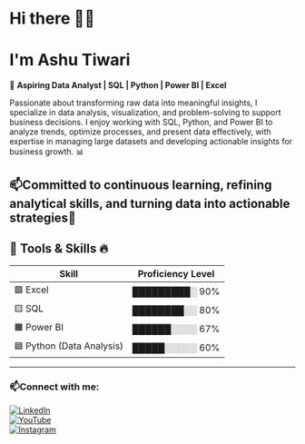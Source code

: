#   Hi there 👋😃
#  I'm Ashu Tiwari  

🚀 **Aspiring Data Analyst | SQL | Python | Power BI | Excel**  

Passionate about transforming raw data into meaningful insights, I specialize in data analysis, visualization, and problem-solving to support business decisions. I enjoy working with SQL, Python, and Power BI to analyze trends, optimize processes, and present data effectively, with expertise in managing large datasets and developing actionable insights for business growth. 📊

## 📫Committed to continuous learning, refining analytical skills, and turning data into actionable strategies🚀 


## 💼 Tools & Skills 🔥
| Skill                      | Proficiency Level |
|---------------------------|-------------------|
| 🟩 Excel                  | █████████░ 90%    |
| 🟨 SQL                    | ████████░░ 80%    |
| 🟧 Power BI               | ██████░░░░ 67%    |
| 🟦 Python (Data Analysis) | █████░░░░░ 60%    |

---

### 📫**Connect with me:**  

[![LinkedIn](https://img.shields.io/badge/LinkedIn-AshuTiwari-blue?logo=linkedin)](https://www.linkedin.com/in/ashu-tiwari-277b75344)    
[![YouTube](https://img.shields.io/badge/YouTube-DataAnalytix__Code-red?logo=youtube&logoColor=white)](https://www.youtube.com/@DataAnalytix_Code)                                 
[![Instagram](https://img.shields.io/badge/Instagram-_data_analytix-purple?logo=instagram&logoColor=white)](https://www.instagram.com/_data_analytix/)
